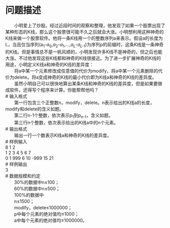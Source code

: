 <div id="pcont1" style="margin-top:20px; display:block;">

# 问题描述

<div class="pdcont">　　小明爱上了炒股。经过近段时间的观察和整理，他发现了如果一个股票出现了某种形态的K线，那么这个股票很可能不久之后就会大涨。小明想利用这种神奇的K线来做一个股票软件。他将一条K线用一个的整数序列a来表示。假设a的长度为L，当且仅当序列(a<sub>1</sub><i>-a</i><sub>0</sub>,<i>a</i><sub>2</sub><i>-a</i><sub>1</sub>,<i>…</i>,<i>a<sub>L</sub>-a<sub>L-</sub></i><sub>1</sub>)为序列p的前缀时，这条K线是一条神奇的K线。但是事情总不是一帆风顺的，小明发现许多K线不是神奇的，但之后也能大涨。不过他发现这些K线都和神奇的K线很接近。为了进一步扩展神奇的K线的用途，小明定义K线a和神奇的K线的差异度：<br/>
　　将a中某一个元素修改成任意值的代价为modify，将a中某一个元素删除的代价为delete。将a变成神奇的K线的最小代价即为K线a和神奇的K线的差异度。<br/>
　　虽然小明自己可以很快地算出某条K线和神奇的K线的差异度，但是如果要做成软件，还得写个程序来计算。你能帮帮他吗？</div>
# 输入格式

<div class="pdcont">　　第一行包含三个正整数n，modify，delete。n表示给出的K线a的长度，modify和delete的含义如题。<br/>
　　第二行n-1个整数，依次表示p<sub>1</sub>到p<sub>n</sub><sub>-1</sub>，含义如题。<br/>
　　第三行n个整数，依次表示给出的K线a中的n个元素。</div>
# 输出格式

<div class="pdcont">　　输出一行一个数表示K线a和神奇的K线的差异度。</div>
# 样例输入

<div class="pddata">8 1 2<br/>
1 2 3 4 5 6 7<br/>
0 1 999 6 10 -999 15 21</div>
# 样例输出

<div class="pddata">3</div>
# 数据规模和约定

<div class="pdcont">　　30%的数据中n≤100；<br/>
　　60%的数据中n≤500；<br/>
　　100%的数据中<br/>
　　n≤1500；<br/>
　　modify，delete≤1000000；<br/>
　　p中每个元素的绝对值均≤1000；<br/>
　　a中每个元素的绝对值均≤1000000。</div>

</div>